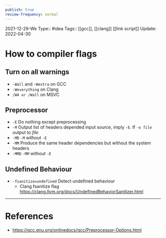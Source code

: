 ```yaml
---
publish: true
review-frequency: normal
---
```

2021-12-29-We
Type:: #idea
Tags:: [[gcc]], [[clang]] [[link script]]
Update: 2022-04-30

# How to compiler flags

## Turn on all warnings
-   `-Wall` and `-Wextra` on GCC
-   `-Weverything` on Clang
-   `/W4 or /Wall` on MSVC

## Preprocessor 
- `-E` Do nothing except preprocessing
- `-M`  Output list of headers depended input source, imply `-E`. If `-o file`  output to *file*
- `-MD`  `-M` without `-E`
- `-MM` Produce the same header dependencies but without the system headers
- `-MMD`  `-MM` without `-E`

## Undefined Behaviour
- `-fsanitize=undefined` Detect undefined behaviour
    - Clang fsanitize flag https://clang.llvm.org/docs/UndefinedBehaviorSanitizer.html

---
# References
- https://gcc.gnu.org/onlinedocs/gcc/Preprocessor-Options.html